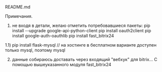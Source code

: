 README.md

Примечания.

1) не входя в детали, желаю отметить потребовавшиеся пакеты:
pip install --upgrade google-api-python-client
pip install oauth2client
pip install google-auth-oauthlib
pip install fast_bitrix24

1.1)
pip install flask-mysql // на хостинге в бесплатном варианте доступен только mysql, поэтому mysql

2) данные собираюсь доставать через входящий "вебхук" для bitrix... С помощью вышеуказанного модуля fast_bitrix24